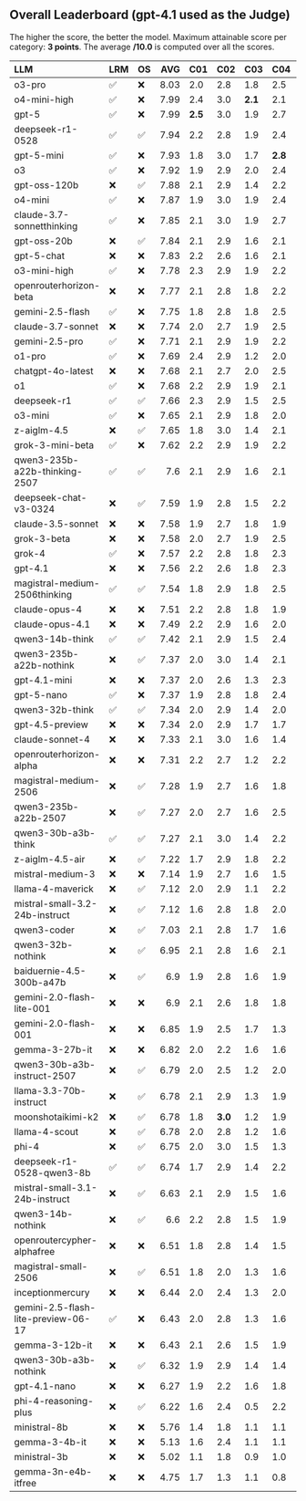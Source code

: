 ## Overall Leaderboard (gpt-4.1 used as the Judge)

The higher the score, the better the model.
Maximum attainable score per category: **3 points**.
The average **/10.0** is computed over all the scores.

| LLM                                 | LRM                | OS                 |   AVG | C01     | C02     | C03     | C04     | C05     | C06     | C07     | C08     | C09     | C10     | C11     | C12     | C13     |
|:------------------------------------|:-------------------|:-------------------|------:|:--------|:--------|:--------|:--------|:--------|:--------|:--------|:--------|:--------|:--------|:--------|:--------|:--------|
| o3-pro                              | :white_check_mark: | :x:                |  8.03 | 2.0     | 2.8     | 1.8     | 2.5     | 2.1     | 2.8     | 2.5     | 2.5     | 2.9     | 1.8     | 2.2     | 2.7     | 2.7     |
| o4-mini-high                        | :white_check_mark: | :x:                |  7.99 | 2.4     | 3.0     | **2.1** | 2.1     | 1.9     | **2.9** | 2.4     | 2.4     | 2.9     | 1.7     | 2.1     | 2.5     | 2.8     |
| gpt-5                               | :white_check_mark: | :x:                |  7.99 | **2.5** | 3.0     | 1.9     | 2.7     | 1.9     | 2.8     | 2.2     | 2.5     | 2.8     | 1.4     | 2.2     | 2.5     | 2.8     |
| deepseek-r1-0528                    | :white_check_mark: | :white_check_mark: |  7.94 | 2.2     | 2.8     | 1.9     | 2.4     | 1.8     | 2.8     | 2.5     | **2.6** | 2.8     | 1.4     | 2.2     | 2.8     | 2.7     |
| gpt-5-mini                          | :white_check_mark: | :x:                |  7.93 | 1.8     | 3.0     | 1.7     | **2.8** | 1.6     | 2.9     | 2.5     | 2.3     | 2.9     | **1.9** | 2.2     | 2.7     | 2.7     |
| o3                                  | :white_check_mark: | :x:                |  7.92 | 1.9     | 2.9     | 2.0     | 2.4     | 1.6     | 2.8     | 2.5     | 2.4     | 2.8     | 1.8     | 2.3     | 2.7     | 2.8     |
| gpt-oss-120b                        | :x:                | :white_check_mark: |  7.88 | 2.1     | 2.9     | 1.4     | 2.2     | 2.1     | 2.9     | 2.5     | 2.5     | 2.8     | 1.5     | 2.4     | 2.8     | 2.8     |
| o4-mini                             | :white_check_mark: | :x:                |  7.87 | 1.9     | 3.0     | 1.9     | 2.4     | 1.9     | 2.7     | 2.5     | 2.2     | 2.8     | 1.9     | 2.3     | 2.6     | 2.6     |
| claude-3.7-sonnetthinking           | :white_check_mark: | :x:                |  7.85 | 2.1     | 3.0     | 1.9     | 2.7     | 1.9     | 2.8     | 2.5     | 2.2     | 2.8     | 1.4     | 2.2     | 2.6     | 2.7     |
| gpt-oss-20b                         | :x:                | :white_check_mark: |  7.84 | 2.1     | 2.9     | 1.6     | 2.1     | 1.8     | 2.8     | 2.5     | **2.6** | 2.9     | 1.6     | 2.4     | 2.6     | 2.7     |
| gpt-5-chat                          | :x:                | :x:                |  7.83 | 2.2     | 2.6     | 1.6     | 2.1     | **2.4** | 2.9     | **2.7** | 1.6     | 2.9     | 1.6     | 2.2     | 2.8     | **2.8** |
| o3-mini-high                        | :white_check_mark: | :x:                |  7.78 | 2.3     | 2.9     | 1.9     | 2.2     | 2.1     | 2.8     | 2.2     | 2.3     | 2.9     | 1.5     | 2.2     | 2.4     | 2.6     |
| openrouterhorizon-beta              | :x:                | :x:                |  7.77 | 2.1     | 2.8     | 1.8     | 2.2     | 2.3     | 2.8     | 2.4     | 1.9     | 2.9     | 1.7     | 2.3     | 2.4     | 2.7     |
| gemini-2.5-flash                    | :white_check_mark: | :x:                |  7.75 | 1.8     | 2.8     | 1.8     | 2.5     | 2.0     | 2.6     | 2.5     | 2.2     | 2.8     | 1.9     | 2.2     | 2.3     | 2.7     |
| claude-3.7-sonnet                   | :x:                | :x:                |  7.74 | 2.0     | 2.7     | 1.9     | 2.5     | 1.8     | 2.5     | 2.4     | 2.4     | 2.9     | 1.8     | 2.0     | 2.6     | 2.7     |
| gemini-2.5-pro                      | :white_check_mark: | :x:                |  7.71 | 2.1     | 2.9     | 1.9     | 2.2     | 1.9     | 2.6     | 2.5     | 2.2     | 2.9     | 1.8     | 2.2     | 2.3     | 2.6     |
| o1-pro                              | :white_check_mark: | :x:                |  7.69 | 2.4     | 2.9     | 1.2     | 2.0     | 2.0     | 2.9     | 2.5     | 2.5     | 2.8     | 1.7     | 2.2     | 2.4     | 2.5     |
| chatgpt-4o-latest                   | :x:                | :x:                |  7.68 | 2.1     | 2.7     | 2.0     | 2.5     | 1.9     | 2.8     | 2.5     | 1.6     | 2.7     | 1.4     | **2.4** | 2.5     | 2.7     |
| o1                                  | :white_check_mark: | :x:                |  7.68 | 2.2     | 2.9     | 1.9     | 2.1     | 2.0     | 2.5     | 2.5     | 2.4     | 2.8     | 1.6     | 2.0     | 2.4     | 2.7     |
| deepseek-r1                         | :white_check_mark: | :white_check_mark: |  7.66 | 2.3     | 2.9     | 1.5     | 2.5     | 1.4     | 2.9     | 2.5     | 2.2     | 2.9     | 1.6     | 2.2     | 2.5     | 2.7     |
| o3-mini                             | :white_check_mark: | :x:                |  7.65 | 2.1     | 2.9     | 1.8     | 2.0     | 2.0     | 2.8     | 2.5     | 2.2     | 2.8     | 1.4     | 1.9     | 2.4     | 2.8     |
| z-aiglm-4.5                         | :x:                | :white_check_mark: |  7.65 | 1.8     | 3.0     | 1.4     | 2.1     | 2.2     | 2.9     | 2.2     | 2.3     | 2.8     | 1.7     | 2.1     | 2.6     | 2.7     |
| grok-3-mini-beta                    | :white_check_mark: | :x:                |  7.62 | 2.2     | 2.9     | 1.9     | 2.2     | 1.4     | 2.7     | 2.5     | 2.2     | 2.9     | 1.5     | 2.1     | 2.8     | 2.5     |
| qwen3-235b-a22b-thinking-2507       | :white_check_mark: | :white_check_mark: |  7.6  | 2.1     | 2.9     | 1.6     | 2.1     | 1.6     | 2.9     | 2.5     | 2.4     | 2.9     | 1.4     | 2.1     | **2.8** | 2.5     |
| deepseek-chat-v3-0324               | :x:                | :white_check_mark: |  7.59 | 1.9     | 2.8     | 1.5     | 2.2     | 1.4     | 2.8     | 2.6     | 2.5     | **3.0** | 1.5     | 2.1     | 2.8     | 2.5     |
| claude-3.5-sonnet                   | :x:                | :x:                |  7.58 | 1.9     | 2.7     | 1.8     | 1.9     | 1.9     | 2.8     | 2.3     | 2.2     | 2.9     | 1.8     | 2.0     | 2.8     | 2.7     |
| grok-3-beta                         | :x:                | :x:                |  7.58 | 2.0     | 2.7     | 1.9     | 2.5     | 1.6     | 2.8     | 2.6     | 1.6     | 2.8     | 1.6     | 2.1     | 2.7     | 2.7     |
| grok-4                              | :white_check_mark: | :x:                |  7.57 | 2.2     | 2.8     | 1.8     | 2.3     | 1.2     | 2.8     | 2.5     | 2.1     | 2.8     | 1.6     | 2.3     | 2.5     | 2.6     |
| gpt-4.1                             | :x:                | :x:                |  7.56 | 2.2     | 2.6     | 1.8     | 2.3     | 2.2     | 2.8     | 2.4     | 1.6     | 2.8     | 1.2     | 2.3     | 2.8     | 2.6     |
| magistral-medium-2506thinking       | :white_check_mark: | :white_check_mark: |  7.54 | 1.8     | 2.9     | 1.8     | 2.5     | 1.4     | 2.8     | 2.5     | 2.2     | 2.8     | 1.3     | 2.2     | 2.6     | 2.6     |
| claude-opus-4                       | :x:                | :x:                |  7.51 | 2.2     | 2.8     | 1.8     | 1.9     | 1.5     | 2.7     | 2.5     | 2.3     | 2.9     | 1.6     | 1.8     | 2.7     | 2.8     |
| claude-opus-4.1                     | :x:                | :x:                |  7.49 | 2.2     | 2.9     | 1.6     | 2.0     | 1.6     | 2.8     | 2.2     | 1.7     | 2.8     | 1.6     | 2.2     | 2.8     | 2.8     |
| qwen3-14b-think                     | :white_check_mark: | :white_check_mark: |  7.42 | 2.1     | 2.9     | 1.5     | 2.4     | 1.1     | 2.7     | 2.4     | 2.2     | 2.7     | 1.5     | 2.2     | 2.5     | 2.8     |
| qwen3-235b-a22b-nothink             | :x:                | :white_check_mark: |  7.37 | 2.0     | 3.0     | 1.4     | 2.1     | 1.1     | 2.6     | 2.5     | 1.8     | 2.9     | **1.9** | 2.1     | 2.6     | 2.6     |
| gpt-4.1-mini                        | :x:                | :x:                |  7.37 | 2.0     | 2.6     | 1.3     | 2.3     | 1.6     | 2.8     | 2.3     | 2.2     | 2.8     | 1.1     | 2.2     | 2.7     | 2.6     |
| gpt-5-nano                          | :white_check_mark: | :x:                |  7.37 | 1.9     | 2.8     | 1.8     | 2.4     | 0.9     | 2.9     | 2.5     | 2.0     | 2.9     | 1.4     | 1.9     | 2.6     | 2.7     |
| qwen3-32b-think                     | :white_check_mark: | :white_check_mark: |  7.34 | 2.0     | 2.9     | 1.4     | 2.0     | 1.6     | 2.8     | 2.5     | 1.4     | 2.9     | 1.6     | 2.3     | 2.5     | 2.7     |
| gpt-4.5-preview                     | :x:                | :x:                |  7.34 | 2.0     | 2.9     | 1.7     | 1.7     | 1.4     | 2.8     | 2.5     | 1.8     | 2.8     | 1.6     | 2.3     | 2.4     | 2.7     |
| claude-sonnet-4                     | :x:                | :x:                |  7.33 | 2.1     | 3.0     | 1.6     | 1.4     | 1.6     | 2.8     | 2.4     | 1.6     | 2.8     | 1.6     | 2.3     | 2.6     | 2.8     |
| openrouterhorizon-alpha             | :x:                | :x:                |  7.31 | 2.2     | 2.7     | 1.2     | 2.2     | 2.0     | 2.8     | 2.4     | 1.0     | 2.9     | 1.4     | 2.3     | 2.6     | 2.8     |
| magistral-medium-2506               | :x:                | :white_check_mark: |  7.28 | 1.9     | 2.7     | 1.6     | 1.8     | 1.4     | 2.9     | 2.4     | 1.8     | 2.9     | 1.8     | 2.1     | 2.5     | 2.6     |
| qwen3-235b-a22b-2507                | :x:                | :white_check_mark: |  7.27 | 2.0     | 2.7     | 1.6     | 2.5     | 1.5     | 2.7     | 2.3     | 1.4     | 2.9     | 1.6     | 2.0     | 2.6     | 2.7     |
| qwen3-30b-a3b-think                 | :white_check_mark: | :white_check_mark: |  7.27 | 2.1     | 3.0     | 1.4     | 2.2     | 1.1     | 2.8     | 2.1     | 1.9     | 2.9     | 1.5     | 2.1     | 2.6     | 2.6     |
| z-aiglm-4.5-air                     | :x:                | :white_check_mark: |  7.22 | 1.7     | 2.9     | 1.8     | 2.2     | 1.3     | 2.9     | 2.2     | 1.7     | 2.9     | 1.5     | 2.0     | 2.4     | 2.7     |
| mistral-medium-3                    | :x:                | :x:                |  7.14 | 1.9     | 2.7     | 1.6     | 1.5     | 1.4     | 2.9     | 2.5     | 1.4     | 2.9     | 1.4     | 2.2     | 2.6     | 2.8     |
| llama-4-maverick                    | :x:                | :white_check_mark: |  7.12 | 2.0     | 2.9     | 1.1     | 2.2     | 0.8     | 2.8     | 2.6     | 2.4     | 2.8     | 1.3     | 1.9     | 2.5     | 2.5     |
| mistral-small-3.2-24b-instruct      | :x:                | :white_check_mark: |  7.12 | 1.6     | 2.8     | 1.8     | 2.0     | 1.1     | 2.1     | 2.5     | 2.4     | 2.8     | 1.4     | 2.1     | 2.4     | 2.6     |
| qwen3-coder                         | :x:                | :white_check_mark: |  7.03 | 2.1     | 2.8     | 1.7     | 1.6     | 1.4     | 2.7     | 2.2     | 1.7     | 2.9     | 1.4     | 1.9     | 2.5     | 2.5     |
| qwen3-32b-nothink                   | :x:                | :white_check_mark: |  6.95 | 2.1     | 2.8     | 1.6     | 2.1     | 1.2     | 2.7     | 2.2     | 1.2     | 2.9     | 1.2     | 2.3     | 2.3     | 2.5     |
| baiduernie-4.5-300b-a47b            | :x:                | :white_check_mark: |  6.9  | 1.9     | 2.8     | 1.6     | 1.9     | 1.4     | 2.9     | 2.1     | 1.0     | 2.8     | 1.5     | 1.9     | 2.6     | 2.7     |
| gemini-2.0-flash-lite-001           | :x:                | :x:                |  6.9  | 2.1     | 2.6     | 1.8     | 1.8     | 1.5     | 2.9     | 2.5     | 1.1     | 2.8     | 1.4     | 1.9     | 1.9     | 2.5     |
| gemini-2.0-flash-001                | :x:                | :x:                |  6.85 | 1.9     | 2.5     | 1.7     | 1.3     | 1.1     | 2.9     | 2.1     | 2.4     | 2.9     | 1.2     | 2.1     | 2.3     | 2.4     |
| gemma-3-27b-it                      | :x:                | :x:                |  6.82 | 2.0     | 2.2     | 1.6     | 1.6     | 1.3     | 2.8     | 2.2     | 1.4     | 2.8     | 1.5     | 2.2     | 2.3     | 2.7     |
| qwen3-30b-a3b-instruct-2507         | :x:                | :white_check_mark: |  6.79 | 2.0     | 2.5     | 1.2     | 2.0     | 1.2     | 2.8     | 1.9     | 1.6     | 2.8     | 1.2     | 2.2     | 2.3     | 2.6     |
| llama-3.3-70b-instruct              | :x:                | :white_check_mark: |  6.78 | 2.1     | 2.9     | 1.3     | 1.9     | 0.9     | 2.7     | 2.2     | 1.5     | 2.9     | 1.3     | 2.0     | 2.4     | 2.5     |
| moonshotaikimi-k2                   | :x:                | :white_check_mark: |  6.78 | 1.8     | **3.0** | 1.2     | 1.9     | 1.0     | 2.3     | 2.3     | 1.6     | 2.9     | 1.2     | 2.0     | 2.4     | 2.7     |
| llama-4-scout                       | :x:                | :white_check_mark: |  6.78 | 2.0     | 2.8     | 1.2     | 1.6     | 1.0     | 2.8     | 2.4     | 1.3     | 2.6     | 1.4     | 2.2     | 2.5     | 2.5     |
| phi-4                               | :x:                | :white_check_mark: |  6.75 | 2.0     | 3.0     | 1.5     | 1.3     | 1.1     | 2.6     | 2.6     | 1.4     | 2.7     | 1.4     | 1.6     | 2.5     | 2.7     |
| deepseek-r1-0528-qwen3-8b           | :white_check_mark: | :white_check_mark: |  6.74 | 1.7     | 2.9     | 1.4     | 2.2     | 1.2     | 2.6     | 1.9     | 1.9     | 2.9     | 1.2     | 1.3     | 2.5     | 2.6     |
| mistral-small-3.1-24b-instruct      | :x:                | :white_check_mark: |  6.63 | 2.1     | 2.9     | 1.5     | 1.6     | 1.5     | 2.2     | 1.9     | 1.2     | 2.7     | 1.4     | 1.8     | 2.4     | 2.6     |
| qwen3-14b-nothink                   | :x:                | :white_check_mark: |  6.6  | 2.2     | 2.8     | 1.5     | 1.9     | 1.1     | 2.9     | 2.2     | 0.5     | 2.9     | 1.0     | 2.2     | 2.2     | 2.5     |
| openroutercypher-alphafree          | :x:                | :x:                |  6.51 | 1.8     | 2.8     | 1.4     | 1.5     | 0.9     | 2.9     | 2.2     | 1.1     | 2.6     | 1.2     | 1.9     | 2.5     | 2.7     |
| magistral-small-2506                | :x:                | :white_check_mark: |  6.51 | 1.8     | 2.0     | 1.3     | 1.6     | 0.8     | 2.2     | 2.4     | 1.9     | 2.9     | 1.3     | 2.0     | 2.4     | 2.8     |
| inceptionmercury                    | :x:                | :x:                |  6.44 | 2.0     | 2.4     | 1.3     | 2.0     | 1.2     | 2.0     | 2.4     | 0.9     | 2.8     | 1.2     | 1.9     | 2.2     | 2.6     |
| gemini-2.5-flash-lite-preview-06-17 | :white_check_mark: | :x:                |  6.43 | 2.0     | 2.8     | 1.3     | 1.6     | 1.1     | 2.2     | 2.3     | 0.8     | 2.9     | 1.4     | 1.8     | 2.3     | 2.7     |
| gemma-3-12b-it                      | :x:                | :x:                |  6.43 | 2.1     | 2.6     | 1.5     | 1.9     | 0.8     | 2.8     | 1.6     | 1.1     | 2.8     | 1.1     | 2.1     | 2.0     | 2.6     |
| qwen3-30b-a3b-nothink               | :x:                | :white_check_mark: |  6.32 | 1.9     | 2.9     | 1.4     | 1.4     | 0.9     | 2.8     | 1.9     | 1.1     | 2.7     | 1.4     | 1.9     | 2.1     | 2.3     |
| gpt-4.1-nano                        | :x:                | :x:                |  6.27 | 1.9     | 2.2     | 1.6     | 1.8     | 0.8     | 2.2     | 1.7     | 1.0     | 2.9     | 1.6     | 1.6     | 2.6     | 2.6     |
| phi-4-reasoning-plus                | :x:                | :white_check_mark: |  6.22 | 1.6     | 2.4     | 0.5     | 2.2     | 1.6     | 2.3     | 2.1     | 1.6     | 2.6     | 1.1     | 1.6     | 2.2     | 2.4     |
| ministral-8b                        | :x:                | :x:                |  5.76 | 1.4     | 1.8     | 1.1     | 1.1     | 1.3     | 2.6     | 2.1     | 1.2     | 2.8     | 1.4     | 1.9     | 1.9     | 1.9     |
| gemma-3-4b-it                       | :x:                | :x:                |  5.13 | 1.6     | 2.4     | 1.1     | 1.1     | 0.7     | 2.2     | 2.1     | 1.0     | 1.9     | 1.0     | 1.6     | 1.4     | 2.0     |
| ministral-3b                        | :x:                | :x:                |  5.02 | 1.1     | 1.8     | 0.9     | 1.0     | 0.6     | 2.6     | 1.4     | 0.6     | 2.6     | 1.2     | 1.8     | 1.9     | 2.0     |
| gemma-3n-e4b-itfree                 | :x:                | :x:                |  4.75 | 1.7     | 1.3     | 1.1     | 0.8     | 0.9     | 2.1     | 1.6     | 0.7     | 2.6     | 1.0     | 1.8     | 1.6     | 1.4     |